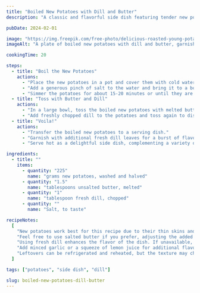 ```yaml
---
title: "Boiled New Potatoes with Dill and Butter"
description: "A classic and flavorful side dish featuring tender new potatoes tossed with fresh dill and melted butter."

pubDate: 2024-02-01

image: "https://img.freepik.com/free-photo/delicious-roasted-young-potatoes-with-dill-chicken-top-view_114579-10694.jpg?t=st=1727546312~exp=1727549912~hmac=9d50892c1bbe90449033c01d0bd004502cc0239013c960c009629df115277d8e&w=826"
imageAlt: "A plate of boiled new potatoes with dill and butter, garnished with fresh dill leaves"

cookingTime: 20

steps:
  - title: "Boil the New Potatoes"
    actions:
      - "Place the new potatoes in a pot and cover them with cold water."
      - "Add a generous pinch of salt to the water and bring it to a boil over medium-high heat."
      - "Simmer the potatoes for about 15-20 minutes or until they are fork-tender. Drain the potatoes and set aside."
  - title: "Toss with Butter and Dill"
    actions:
      - "In a large bowl, toss the boiled new potatoes with melted butter until they are evenly coated."
      - "Add freshly chopped dill to the potatoes and toss again to distribute the dill evenly."
  - title: "Voila!"
    actions:
      - "Transfer the boiled new potatoes to a serving dish."
      - "Garnish with additional fresh dill leaves for a burst of flavor and visual appeal."
      - "Serve hot as a delightful side dish, complementing a variety of main courses."

ingredients:
  - title: ""
    items:
      - quantity: "225"
        name: "grams new potatoes, washed and halved"
      - quantity: "1.5"
        name: "tablespoons unsalted butter, melted"
      - quantity: "1"
        name: "tablespoon fresh dill, chopped"
      - quantity: ""
        name: "Salt, to taste"

recipeNotes:
  [
    "New potatoes work best for this recipe due to their thin skins and creamy texture. You can use baby red or baby Yukon gold potatoes.",
    "Feel free to use salted butter if you prefer, adjusting the added salt accordingly. You can also use olive oil for a different flavor profile.",
    "Using fresh dill enhances the flavor of the dish. If unavailable, you can use dried dill, but reduce the quantity as dried herbs are more concentrated.",
    "Add minced garlic or a squeeze of lemon juice for additional flavor variations.",
    "Leftovers can be refrigerated and reheated, but the texture may change slightly. Enjoy them fresh for the best taste and texture.",
  ]

tags: ["potatoes", "side dish", "dill"]

slug: boiled-new-potatoes-dill-butter
---
```

